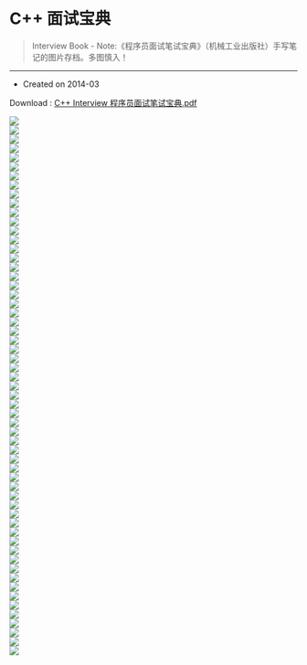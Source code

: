# C++ 面试宝典

> Interview Book - Note:《程序员面试笔试宝典》（机械工业出版社）手写笔记的图片存档。多图慎入！

---

- Created on 2014-03

Download : [C++ Interview 程序员面试笔试宝典.pdf](http://7vzp67.com1.z0.glb.clouddn.com/pdf%2FC%2B%2B%20Interview%20%E7%A8%8B%E5%BA%8F%E5%91%98%E9%9D%A2%E8%AF%95%E7%AC%94%E8%AF%95%E5%AE%9D%E5%85%B8.pdf)

<div style="word-wrap: break-word; -webkit-nbsp-mode: space; -webkit-line-break: after-white-space;"><img width="px" height="px" src="http://7vzp68.com1.z0.glb.clouddn.com/C%2B%2B%20Interview%20Book/interview_book%20%281%29.jpg" /><div><img width="px" height="px" src="http://7vzp68.com1.z0.glb.clouddn.com/C%2B%2B%20Interview%20Book/interview_book%20%282%29.jpg" /><br/></div><div><img width="px" height="px" src="http://7vzp68.com1.z0.glb.clouddn.com/C%2B%2B%20Interview%20Book/interview_book%20%283%29.jpg" /><br/></div><div><img width="px" height="px" src="http://7vzp68.com1.z0.glb.clouddn.com/C%2B%2B%20Interview%20Book/interview_book%20%284%29.jpg" /><br/></div><div><img width="px" height="px" src="http://7vzp68.com1.z0.glb.clouddn.com/C%2B%2B%20Interview%20Book/interview_book%20%285%29.jpg" /><br/></div><div><img width="px" height="px" src="http://7vzp68.com1.z0.glb.clouddn.com/C%2B%2B%20Interview%20Book/interview_book%20%286%29.jpg" /><br/></div><div><img width="px" height="px" src="http://7vzp68.com1.z0.glb.clouddn.com/C%2B%2B%20Interview%20Book/interview_book%20%287%29.jpg" /><br/></div><div><img width="px" height="px" src="http://7vzp68.com1.z0.glb.clouddn.com/C%2B%2B%20Interview%20Book/interview_book%20%288%29.jpg" /><br/></div><div><img width="px" height="px" src="http://7vzp68.com1.z0.glb.clouddn.com/C%2B%2B%20Interview%20Book/interview_book%20%289%29.jpg" /><br/></div><div><img width="px" height="px" src="http://7vzp68.com1.z0.glb.clouddn.com/C%2B%2B%20Interview%20Book/interview_book%20%2810%29.jpg" /><br/></div><div><img width="px" height="px" src="http://7vzp68.com1.z0.glb.clouddn.com/C%2B%2B%20Interview%20Book/interview_book%20%2811%29.jpg" /><br/></div><div><img width="px" height="px" src="http://7vzp68.com1.z0.glb.clouddn.com/C%2B%2B%20Interview%20Book/interview_book%20%2812%29.jpg" /><br/></div><div><img width="px" height="px" src="http://7vzp68.com1.z0.glb.clouddn.com/C%2B%2B%20Interview%20Book/interview_book%20%2813%29.jpg" /><br/></div><div><img width="px" height="px" src="http://7vzp68.com1.z0.glb.clouddn.com/C%2B%2B%20Interview%20Book/interview_book%20%2814%29.jpg" /><br/></div><div><img width="px" height="px" src="http://7vzp68.com1.z0.glb.clouddn.com/C%2B%2B%20Interview%20Book/interview_book%20%2815%29.jpg" /><br/></div><div><img width="px" height="px" src="http://7vzp68.com1.z0.glb.clouddn.com/C%2B%2B%20Interview%20Book/interview_book%20%2816%29.jpg" /><br/></div><div><img width="px" height="px" src="http://7vzp68.com1.z0.glb.clouddn.com/C%2B%2B%20Interview%20Book/interview_book%20%2817%29.jpg" /><br/></div><div><img width="px" height="px" src="http://7vzp68.com1.z0.glb.clouddn.com/C%2B%2B%20Interview%20Book/interview_book%20%2818%29.jpg" /><br/></div><div><img width="px" height="px" src="http://7vzp68.com1.z0.glb.clouddn.com/C%2B%2B%20Interview%20Book/interview_book%20%2819%29.jpg" /><br/></div><div><img width="px" height="px" src="http://7vzp68.com1.z0.glb.clouddn.com/C%2B%2B%20Interview%20Book/interview_book%20%2820%29.jpg" /><br/></div><div><img width="px" height="px" src="http://7vzp68.com1.z0.glb.clouddn.com/C%2B%2B%20Interview%20Book/interview_book%20%2821%29.jpg" /><br/></div><div><img width="px" height="px" src="http://7vzp68.com1.z0.glb.clouddn.com/C%2B%2B%20Interview%20Book/interview_book%20%2822%29.jpg" /><br/></div><div><img width="px" height="px" src="http://7vzp68.com1.z0.glb.clouddn.com/C%2B%2B%20Interview%20Book/interview_book%20%2823%29.jpg" /><br/></div><div><img width="px" height="px" src="http://7vzp68.com1.z0.glb.clouddn.com/C%2B%2B%20Interview%20Book/interview_book%20%2824%29.jpg" /><br/></div><div><img width="px" height="px" src="http://7vzp68.com1.z0.glb.clouddn.com/C%2B%2B%20Interview%20Book/interview_book%20%2825%29.jpg" /><br/></div><div><img width="px" height="px" src="http://7vzp68.com1.z0.glb.clouddn.com/C%2B%2B%20Interview%20Book/interview_book%20%2826%29.jpg" /><br/></div><div><img width="px" height="px" src="http://7vzp68.com1.z0.glb.clouddn.com/C%2B%2B%20Interview%20Book/interview_book%20%2827%29.jpg" /><br/></div><div><img width="px" height="px" src="http://7vzp68.com1.z0.glb.clouddn.com/C%2B%2B%20Interview%20Book/interview_book%20%2828%29.jpg" /><br/></div><div><img width="px" height="px" src="http://7vzp68.com1.z0.glb.clouddn.com/C%2B%2B%20Interview%20Book/interview_book%20%2829%29.jpg" /><br/></div><div><img width="px" height="px" src="http://7vzp68.com1.z0.glb.clouddn.com/C%2B%2B%20Interview%20Book/interview_book%20%2830%29.jpg" /><br/></div><div><img width="px" height="px" src="http://7vzp68.com1.z0.glb.clouddn.com/C%2B%2B%20Interview%20Book/interview_book%20%2831%29.jpg" /><br/></div><div><img width="px" height="px" src="http://7vzp68.com1.z0.glb.clouddn.com/C%2B%2B%20Interview%20Book/interview_book%20%2832%29.jpg" /><br/></div><div><img width="px" height="px" src="http://7vzp68.com1.z0.glb.clouddn.com/C%2B%2B%20Interview%20Book/interview_book%20%2833%29.jpg" /><br/></div><div><img width="px" height="px" src="http://7vzp68.com1.z0.glb.clouddn.com/C%2B%2B%20Interview%20Book/interview_book%20%2834%29.jpg" /><br/></div><div><img width="px" height="px" src="http://7vzp68.com1.z0.glb.clouddn.com/C%2B%2B%20Interview%20Book/interview_book%20%2835%29.jpg" /><br/></div><div><img width="px" height="px" src="http://7vzp68.com1.z0.glb.clouddn.com/C%2B%2B%20Interview%20Book/interview_book%20%2836%29.jpg" /><br/></div><div><img width="px" height="px" src="http://7vzp68.com1.z0.glb.clouddn.com/C%2B%2B%20Interview%20Book/interview_book%20%2837%29.jpg" /><br/></div><div><img width="px" height="px" src="http://7vzp68.com1.z0.glb.clouddn.com/C%2B%2B%20Interview%20Book/interview_book%20%2838%29.jpg" /><br/></div><div><img width="px" height="px" src="http://7vzp68.com1.z0.glb.clouddn.com/C%2B%2B%20Interview%20Book/interview_book%20%2839%29.jpg" /><br/></div><div><img width="px" height="px" src="http://7vzp68.com1.z0.glb.clouddn.com/C%2B%2B%20Interview%20Book/interview_book%20%2840%29.jpg" /><br/></div><div><img width="px" height="px" src="http://7vzp68.com1.z0.glb.clouddn.com/C%2B%2B%20Interview%20Book/interview_book%20%2841%29.jpg" /><br/></div><div><img width="px" height="px" src="http://7vzp68.com1.z0.glb.clouddn.com/C%2B%2B%20Interview%20Book/interview_book%20%2842%29.jpg" /><br/></div><div><img width="px" height="px" src="http://7vzp68.com1.z0.glb.clouddn.com/C%2B%2B%20Interview%20Book/interview_book%20%2843%29.jpg" /><br/></div><div><img width="px" height="px" src="http://7vzp68.com1.z0.glb.clouddn.com/C%2B%2B%20Interview%20Book/interview_book%20%2844%29.jpg" /><br/></div><div><img width="px" height="px" src="http://7vzp68.com1.z0.glb.clouddn.com/C%2B%2B%20Interview%20Book/interview_book%20%2845%29.jpg" /><br/></div><div><img width="px" height="px" src="http://7vzp68.com1.z0.glb.clouddn.com/C%2B%2B%20Interview%20Book/interview_book%20%2846%29.jpg" /><br/></div><div><img width="px" height="px" src="http://7vzp68.com1.z0.glb.clouddn.com/C%2B%2B%20Interview%20Book/interview_book%20%2847%29.jpg" /><br/></div><div><img width="px" height="px" src="http://7vzp68.com1.z0.glb.clouddn.com/C%2B%2B%20Interview%20Book/interview_book%20%2848%29.jpg" /><br/></div><div><img width="px" height="px" src="http://7vzp68.com1.z0.glb.clouddn.com/C%2B%2B%20Interview%20Book/interview_book%20%2849%29.jpg" /><br/></div><div><img width="px" height="px" src="http://7vzp68.com1.z0.glb.clouddn.com/C%2B%2B%20Interview%20Book/interview_book%20%2850%29.jpg" /><br/></div><div><img width="px" height="px" src="http://7vzp68.com1.z0.glb.clouddn.com/C%2B%2B%20Interview%20Book/interview_book%20%2851%29.jpg" /><br/></div><div><img width="px" height="px" src="http://7vzp68.com1.z0.glb.clouddn.com/C%2B%2B%20Interview%20Book/interview_book%20%2852%29.jpg" /><br/></div><div><img width="px" height="px" src="http://7vzp68.com1.z0.glb.clouddn.com/C%2B%2B%20Interview%20Book/interview_book%20%2853%29.jpg" /><br/></div><div><img width="px" height="px" src="http://7vzp68.com1.z0.glb.clouddn.com/C%2B%2B%20Interview%20Book/interview_book%20%2854%29.jpg" /><br/></div><div><img width="px" height="px" src="http://7vzp68.com1.z0.glb.clouddn.com/C%2B%2B%20Interview%20Book/interview_book%20%2855%29.jpg" /><br/></div><div><img width="px" height="px" src="http://7vzp68.com1.z0.glb.clouddn.com/C%2B%2B%20Interview%20Book/interview_book%20%2856%29.jpg" /><br/></div><div><img width="px" height="px" src="http://7vzp68.com1.z0.glb.clouddn.com/C%2B%2B%20Interview%20Book/interview_book%20%2857%29.jpg" /><br/></div><div><img width="px" height="px" src="http://7vzp68.com1.z0.glb.clouddn.com/C%2B%2B%20Interview%20Book/interview_book%20%2858%29.jpg" /><br/></div><div><img width="px" height="px" src="http://7vzp68.com1.z0.glb.clouddn.com/C%2B%2B%20Interview%20Book/interview_book%20%2859%29.jpg" /><br/></div><div><br/></div><div><br/></div><div><br/></div><div><br/></div><div><br/></div><div><br/></div><div><br/></div><div><br/></div><div><br/></div><div><br/></div></div>
